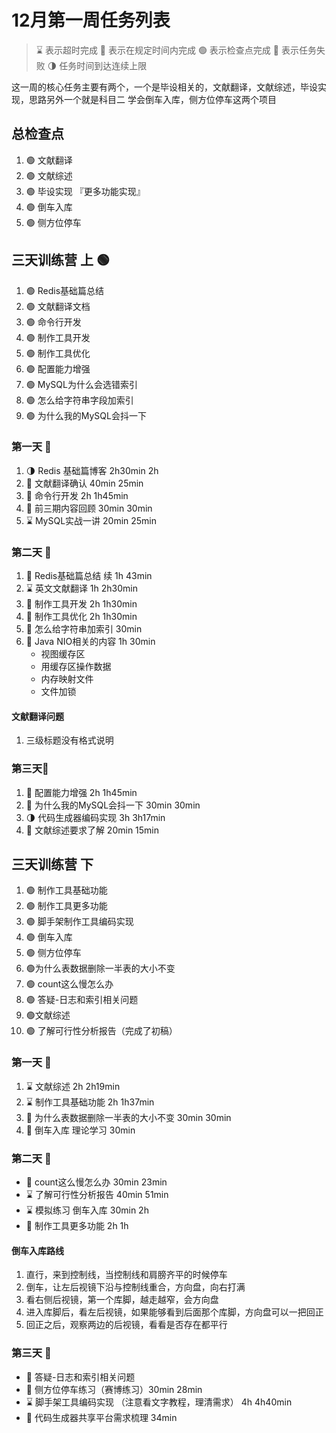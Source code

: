 # 12月第一周任务列表

> ⌛️ 表示超时完成
> 🍻 表示在规定时间内完成
> 🟢 表示检查点完成
> 🔴 表示任务失败
> 🌗 任务时间到达连续上限

这一周的核心任务主要有两个，一个是毕设相关的，文献翻译，文献综述，毕设实现，思路另外一个就是科目二 学会倒车入库，侧方位停车这两个项目
## 总检查点
1. 🟢 文献翻译
2. 🟢 文献综述
3. 🟢 毕设实现 『更多功能实现』
4. 🟢 倒车入库
5. 🟢 侧方位停车
## 三天训练营 上 🟢
1. 🟢 Redis基础篇总结
2. 🟢 文献翻译文档
3. 🟢 命令行开发
4. 🟢 制作工具开发
5. 🟢 制作工具优化
6. 🟢 配置能力增强
7. 🟢 MySQL为什么会选错索引
8. 🟢 怎么给字符串字段加索引
9. 🟢 为什么我的MySQL会抖一下
### 第一天 🍻
1. 🌗 Redis 基础篇博客 2h30min  2h
2. 🍻 文献翻译确认 40min 25min
3. 🍻 命令行开发 2h 1h45min
4. 🍻 前三期内容回顾 30min 30min
5. ⌛️ MySQL实战一讲 20min 25min
### 第二天 🍻
1. 🍻 Redis基础篇总结 续 1h 43min
2. ⌛️ 英文文献翻译 1h 2h30min
3. 🍻 制作工具开发 2h 1h30min
4. 🍻 制作工具优化 2h 1h30min
5. 🍻 怎么给字符串加索引 30min
6. 🍻 Java NIO相关的内容 1h 30min
	- 视图缓存区
	- 用缓存区操作数据
	- 内存映射文件
	- 文件加锁
#### 文献翻译问题
1. 三级标题没有格式说明
### 第三天🍻
1. 🍻 配置能力增强 2h  1h45min
2. 🍻 为什么我的MySQL会抖一下 30min 30min
3. 🌗 代码生成器编码实现 3h 3h17min
4. 🍻 文献综述要求了解 20min 15min

## 三天训练营 下
1. 🟢 制作工具基础功能
2. 🟢 制作工具更多功能
3. 🟢 脚手架制作工具编码实现
4. 🟢 倒车入库
5. 🟢 侧方位停车
6. 🟢为什么表数据删除一半表的大小不变
7. 🟢 count这么慢怎么办
8. 🟢 答疑-日志和索引相关问题
9. 🟢文献综述
10. 🟢 了解可行性分析报告（完成了初稿）
### 第一天 🍻
1. ⌛️ 文献综述 2h  2h19min
2. ⌛️ 制作工具基础功能 2h 1h37min
3. 🍻 为什么表数据删除一半表的大小不变 30min 30min
4. 🍻 倒车入库 理论学习 30min 
### 第二天 🍻
- 🍻  count这么慢怎么办 30min 23min
-  ⌛️ 了解可行性分析报告 40min 51min
- ⌛️ 模拟练习 倒车入库 30min 2h
- 🍻   制作工具更多功能 2h  1h
#### 倒车入库路线
1. 直行，来到控制线，当控制线和肩膀齐平的时候停车
2. 倒车，让左后视镜下沿与控制线重合，方向盘，向右打满
3. 看右侧后视镜，第一个库脚，越走越窄，会方向盘
4. 进入库脚后，看左后视镜，如果能够看到后面那个库脚，方向盘可以一把回正
5. 回正之后，观察两边的后视镜，看看是否存在都平行
### 第三天 🍻
- 🍻 答疑-日志和索引相关问题
- 🍻  侧方位停车练习（赛博练习）30min 28min
- ⌛️ 脚手架工具编码实现 （注意看文字教程，理清需求） 4h 4h40min
- 🍻  代码生成器共享平台需求梳理 34min
